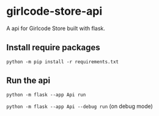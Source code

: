 # girlcode-store-api

A api for Girlcode Store built with flask.

## Install require packages

```python -m pip install -r requirements.txt```

## Run the api

```python -m flask --app Api run```

```python -m flask --app Api --debug run``` (on debug mode)
